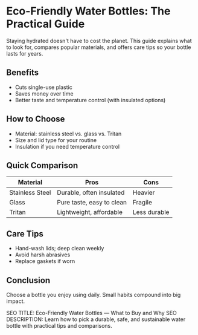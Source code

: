 # Eco-Friendly Water Bottles: The Practical Guide

Staying hydrated doesn't have to cost the planet. This guide explains what to look for, compares popular materials, and offers care tips so your bottle lasts for years.

## Benefits

- Cuts single-use plastic
- Saves money over time
- Better taste and temperature control (with insulated options)

## How to Choose

- Material: stainless steel vs. glass vs. Tritan
- Size and lid type for your routine
- Insulation if you need temperature control

## Quick Comparison

| Material | Pros | Cons |
| --- | --- | --- |
| Stainless Steel | Durable, often insulated | Heavier |
| Glass | Pure taste, easy to clean | Fragile |
| Tritan | Lightweight, affordable | Less durable |

## Care Tips

- Hand-wash lids; deep clean weekly
- Avoid harsh abrasives
- Replace gaskets if worn

## Conclusion

Choose a bottle you enjoy using daily. Small habits compound into big impact.

SEO TITLE: Eco-Friendly Water Bottles — What to Buy and Why
SEO DESCRIPTION: Learn how to pick a durable, safe, and sustainable water bottle with practical tips and comparisons.
